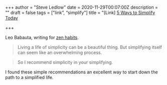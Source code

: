 +++
author = "Steve Ledlow"
date = 2020-11-29T00:07:00Z
description = ""
draft = false
tags = ["link”, “simplify"]
title = "[Link] [5 Ways to Simplify Today](https://zenhabits.net/simplify-now/)

+++

Leo Babauta, writing for [zen habits](https://zenhabits.net).

> Living a life of simplicity can be a beautiful thing. But simplifying itself can seem like an overwhelming process.

> So I recommend simplicity in your simplifying.

I found these simple recommendations an excellent way to start down the path to a simplified life. 
